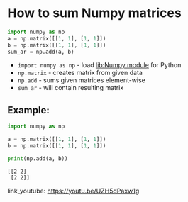 # How to sum Numpy matrices

```python
import numpy as np
a = np.matrix([[1, 1], [1, 1]])
b = np.matrix([[1, 1], [1, 1]])
sum_ar = np.add(a, b)
```

- `import numpy as np` - load [lib:Numpy module](/python-numpy/how-to-install-python-numpy-lib) for Python
- `np.matrix` - creates matrix from given data
- `np.add` - sums given matrices element-wise
- `sum_ar` - will contain resulting matrix

## Example: 
```python
import numpy as np

a = np.matrix([[1, 1], [1, 1]])
b = np.matrix([[1, 1], [1, 1]])

print(np.add(a, b))
```
```
[[2 2]
 [2 2]]

```

link_youtube: https://youtu.be/UZH5dPaxw1g
